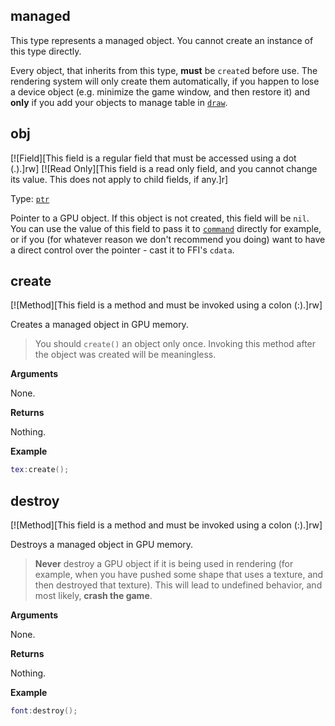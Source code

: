 ## managed

This type represents a managed object. You cannot create an instance of this type directly.

Every object, that inherits from this type, **must** be `create`d before use. The rendering system will only create them automatically, if you happen to lose a device object (e.g. minimize the game window, and then restore it) and **only** if you add your objects to manage table in [`draw`](/api/draw "This table describes the rendering system of the software.").

## obj

[![Field][This field is a regular field that must be accessed using a dot (.).]rw]
[![Read Only][This field is a read only field, and you cannot change its value. This does not apply to child fields, if any.]r]

Type: [`ptr`](/api/common-types/ptr "This type is a literal pointer.")

Pointer to a GPU object. If this object is not created, this field will be `nil`. You can use the value of this field to pass it to [`command`](/api/draw/layer/command "This type is used to change render command parameters.") directly for example, or if you (for whatever reason we don't recommend you doing) want to have a direct control over the pointer - cast it to FFI's `cdata`.

## create

[![Method][This field is a method and must be invoked using a colon (:).]rw]

Creates a managed object in GPU memory.

> You should `create()` an object only once. Invoking this method after the object was created will be meaningless.

**Arguments**

None.

**Returns**

Nothing.

**Example**

```lua
tex:create();
```

## destroy

[![Method][This field is a method and must be invoked using a colon (:).]rw]

Destroys a managed object in GPU memory.

> **Never** destroy a GPU object if it is being used in rendering (for example, when you have pushed some shape that uses a texture, and then destroyed that texture). This will lead to undefined behavior, and most likely, **crash the game**.

**Arguments**

None.

**Returns**

Nothing.

**Example**

```lua
font:destroy();
```